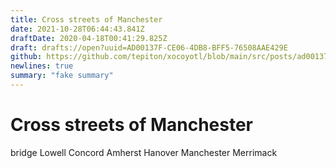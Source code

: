 ```yaml
---
title: Cross streets of Manchester
date: 2021-10-28T06:44:43.841Z
draftDate: 2020-04-18T00:41:29.825Z
draft: drafts://open?uuid=AD00137F-CE06-4DB8-BFF5-76508AAE429E
github: https://github.com/tepiton/xocoyotl/blob/main/src/posts/ad00137f-ce06-4db8-bff5-76508aae429e.md
newlines: true
summary: "fake summary"
---
```


# Cross streets of Manchester

bridge
Lowell
Concord
Amherst
Hanover
Manchester
Merrimack
